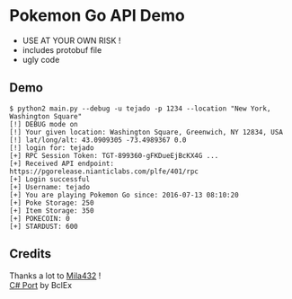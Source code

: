 # Pokemon Go API Demo

 * USE AT YOUR OWN RISK !
 * includes protobuf file
 * ugly code

## Demo

    $ python2 main.py --debug -u tejado -p 1234 --location "New York, Washington Square"
    [!] DEBUG mode on
    [!] Your given location: Washington Square, Greenwich, NY 12834, USA
    [!] lat/long/alt: 43.0909305 -73.4989367 0.0
    [!] login for: tejado
    [+] RPC Session Token: TGT-899360-gFKDueEjBcKX4G ...
    [+] Received API endpoint: https://pgorelease.nianticlabs.com/plfe/401/rpc
    [+] Login successful
    [+] Username: tejado
    [+] You are playing Pokemon Go since: 2016-07-13 08:10:20
    [+] Poke Storage: 250
    [+] Item Storage: 350
    [+] POKECOIN: 0
    [+] STARDUST: 600

## Credits
Thanks a lot to [Mila432](https://github.com/Mila432/Pokemon_Go_API) !  
[C# Port](https://github.com/BclEx/pokemongo-api-demo.net) by BclEx
